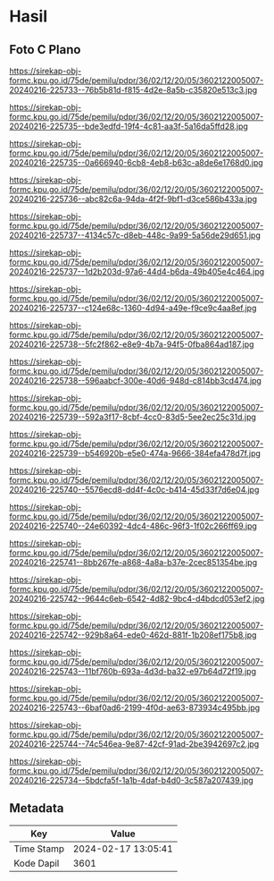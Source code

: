 # Hasil

## Foto C Plano

https://sirekap-obj-formc.kpu.go.id/75de/pemilu/pdpr/36/02/12/20/05/3602122005007-20240216-225733--76b5b81d-f815-4d2e-8a5b-c35820e513c3.jpg

https://sirekap-obj-formc.kpu.go.id/75de/pemilu/pdpr/36/02/12/20/05/3602122005007-20240216-225735--bde3edfd-19f4-4c81-aa3f-5a16da5ffd28.jpg

https://sirekap-obj-formc.kpu.go.id/75de/pemilu/pdpr/36/02/12/20/05/3602122005007-20240216-225735--0a666940-6cb8-4eb8-b63c-a8de6e1768d0.jpg

https://sirekap-obj-formc.kpu.go.id/75de/pemilu/pdpr/36/02/12/20/05/3602122005007-20240216-225736--abc82c6a-94da-4f2f-9bf1-d3ce586b433a.jpg

https://sirekap-obj-formc.kpu.go.id/75de/pemilu/pdpr/36/02/12/20/05/3602122005007-20240216-225737--4134c57c-d8eb-448c-9a99-5a56de29d651.jpg

https://sirekap-obj-formc.kpu.go.id/75de/pemilu/pdpr/36/02/12/20/05/3602122005007-20240216-225737--1d2b203d-97a6-44d4-b6da-49b405e4c464.jpg

https://sirekap-obj-formc.kpu.go.id/75de/pemilu/pdpr/36/02/12/20/05/3602122005007-20240216-225737--c124e68c-1360-4d94-a49e-f9ce9c4aa8ef.jpg

https://sirekap-obj-formc.kpu.go.id/75de/pemilu/pdpr/36/02/12/20/05/3602122005007-20240216-225738--5fc2f862-e8e9-4b7a-94f5-0fba864ad187.jpg

https://sirekap-obj-formc.kpu.go.id/75de/pemilu/pdpr/36/02/12/20/05/3602122005007-20240216-225738--596aabcf-300e-40d6-948d-c814bb3cd474.jpg

https://sirekap-obj-formc.kpu.go.id/75de/pemilu/pdpr/36/02/12/20/05/3602122005007-20240216-225739--592a3f17-8cbf-4cc0-83d5-5ee2ec25c31d.jpg

https://sirekap-obj-formc.kpu.go.id/75de/pemilu/pdpr/36/02/12/20/05/3602122005007-20240216-225739--b546920b-e5e0-474a-9666-384efa478d7f.jpg

https://sirekap-obj-formc.kpu.go.id/75de/pemilu/pdpr/36/02/12/20/05/3602122005007-20240216-225740--5576ecd8-dd4f-4c0c-b414-45d33f7d6e04.jpg

https://sirekap-obj-formc.kpu.go.id/75de/pemilu/pdpr/36/02/12/20/05/3602122005007-20240216-225740--24e60392-4dc4-486c-96f3-1f02c266ff69.jpg

https://sirekap-obj-formc.kpu.go.id/75de/pemilu/pdpr/36/02/12/20/05/3602122005007-20240216-225741--8bb267fe-a868-4a8a-b37e-2cec851354be.jpg

https://sirekap-obj-formc.kpu.go.id/75de/pemilu/pdpr/36/02/12/20/05/3602122005007-20240216-225742--9644c6eb-6542-4d82-9bc4-d4bdcd053ef2.jpg

https://sirekap-obj-formc.kpu.go.id/75de/pemilu/pdpr/36/02/12/20/05/3602122005007-20240216-225742--929b8a64-ede0-462d-881f-1b208ef175b8.jpg

https://sirekap-obj-formc.kpu.go.id/75de/pemilu/pdpr/36/02/12/20/05/3602122005007-20240216-225743--11bf760b-693a-4d3d-ba32-e97b64d72f19.jpg

https://sirekap-obj-formc.kpu.go.id/75de/pemilu/pdpr/36/02/12/20/05/3602122005007-20240216-225743--6baf0ad6-2199-4f0d-ae63-873934c495bb.jpg

https://sirekap-obj-formc.kpu.go.id/75de/pemilu/pdpr/36/02/12/20/05/3602122005007-20240216-225744--74c546ea-9e87-42cf-91ad-2be3942697c2.jpg

https://sirekap-obj-formc.kpu.go.id/75de/pemilu/pdpr/36/02/12/20/05/3602122005007-20240216-225734--5bdcfa5f-1a1b-4daf-b4d0-3c587a207439.jpg


## Metadata

| Key        | Value               |
| ---------- | ------------------- |
| Time Stamp | 2024-02-17 13:05:41 |
| Kode Dapil | 3601                |



